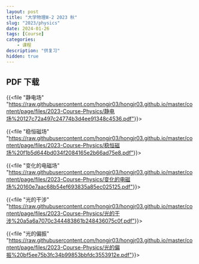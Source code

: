```yaml
---
layout: post
title: "大学物理Ⅲ-2 2023 秋"
slug: "2023/physics"
date: 2024-01-26
tags: [Course]
categories:
    - 课程
description: "供复习"
hidden: true
---
```


## PDF 下载

{{<file "静电场" "<https://raw.githubusercontent.com/hongjr03/hongjr03.github.io/master/content/page/files/2023-Course-Physics/静电场%20127c72a497c24774b3d4ee91348c4536.pdf">}}>

{{<file "稳恒磁场" "<https://raw.githubusercontent.com/hongjr03/hongjr03.github.io/master/content/page/files/2023-Course-Physics/稳恒磁场%20f1b5d644bd034f2084165e2b66ad75e8.pdf">}}>

{{<file "变化的电磁场" "<https://raw.githubusercontent.com/hongjr03/hongjr03.github.io/master/content/page/files/2023-Course-Physics/变化的电磁场%20160e7aac68b54ef693835a85ec025125.pdf">}}>

{{<file "光的干涉" "<https://raw.githubusercontent.com/hongjr03/hongjr03.github.io/master/content/page/files/2023-Course-Physics/光的干涉%20a5a6a7070c344483861b248436075c0f.pdf">}}>

{{<file "光的偏振" "<https://raw.githubusercontent.com/hongjr03/hongjr03.github.io/master/content/page/files/2023-Course-Physics/光的偏振%20bf5ee75b3fc34b99853bbfdc3553912e.pdf">}}>

